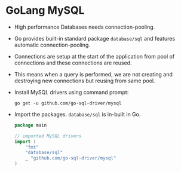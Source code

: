 # GoLang MySQL 

* High performance Databases needs connection-pooling. 
* Go provides built-in standard package `database/sql` and features automatic connection-pooling. 
* Connections are setup at the start of the application from pool of connections and these connections are reused.
* This means when a query is performed, we are not creating and destroying new connections but reusing from same pool.
* Install MySQL drivers using command prompt:
  
    ``` go get -u github.com/go-sql-driver/mysql ```

* Import the packages. ```database/sql``` is in-built in Go.

    ```go
    package main

    // imported MySQL drivers
    import (
        "fmt"
        "database/sql"
        _ "github.com/go-sql-driver/mysql"
    )
    ```
